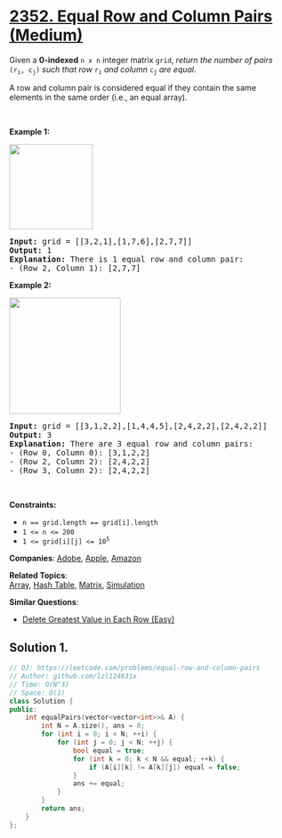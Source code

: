 # [2352. Equal Row and Column Pairs (Medium)](https://leetcode.com/problems/equal-row-and-column-pairs)

<p>Given a <strong>0-indexed</strong> <code>n x n</code> integer matrix <code>grid</code>, <em>return the number of pairs </em><code>(r<sub>i</sub>, c<sub>j</sub>)</code><em> such that row </em><code>r<sub>i</sub></code><em> and column </em><code>c<sub>j</sub></code><em> are equal</em>.</p>
<p>A row and column pair is considered equal if they contain the same elements in the same order (i.e., an equal array).</p>
<p>&nbsp;</p>
<p><strong class="example">Example 1:</strong></p>
<img alt="" src="https://assets.leetcode.com/uploads/2022/06/01/ex1.jpg" style="width: 150px; height: 153px;">
<pre><strong>Input:</strong> grid = [[3,2,1],[1,7,6],[2,7,7]]
<strong>Output:</strong> 1
<strong>Explanation:</strong> There is 1 equal row and column pair:
- (Row 2, Column 1): [2,7,7]
</pre>
<p><strong class="example">Example 2:</strong></p>
<img alt="" src="https://assets.leetcode.com/uploads/2022/06/01/ex2.jpg" style="width: 200px; height: 209px;">
<pre><strong>Input:</strong> grid = [[3,1,2,2],[1,4,4,5],[2,4,2,2],[2,4,2,2]]
<strong>Output:</strong> 3
<strong>Explanation:</strong> There are 3 equal row and column pairs:
- (Row 0, Column 0): [3,1,2,2]
- (Row 2, Column 2): [2,4,2,2]
- (Row 3, Column 2): [2,4,2,2]
</pre>
<p>&nbsp;</p>
<p><strong>Constraints:</strong></p>
<ul>
	<li><code>n == grid.length == grid[i].length</code></li>
	<li><code>1 &lt;= n &lt;= 200</code></li>
	<li><code>1 &lt;= grid[i][j] &lt;= 10<sup>5</sup></code></li>
</ul>

**Companies**:
[Adobe](https://leetcode.com/company/adobe), [Apple](https://leetcode.com/company/apple), [Amazon](https://leetcode.com/company/amazon)

**Related Topics**:  
[Array](https://leetcode.com/tag/array/), [Hash Table](https://leetcode.com/tag/hash-table/), [Matrix](https://leetcode.com/tag/matrix/), [Simulation](https://leetcode.com/tag/simulation/)

**Similar Questions**:
* [Delete Greatest Value in Each Row (Easy)](https://leetcode.com/problems/delete-greatest-value-in-each-row/)

## Solution 1.

```cpp
// OJ: https://leetcode.com/problems/equal-row-and-column-pairs
// Author: github.com/lzl124631x
// Time: O(N^3)
// Space: O(1)
class Solution {
public:
    int equalPairs(vector<vector<int>>& A) {
        int N = A.size(), ans = 0;
        for (int i = 0; i < N; ++i) {
            for (int j = 0; j < N; ++j) {
                bool equal = true;
                for (int k = 0; k < N && equal; ++k) {
                    if (A[i][k] != A[k][j]) equal = false;
                }
                ans += equal;
            }
        }
        return ans;
    }
};
```